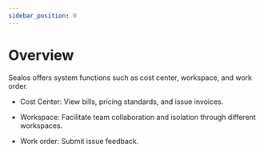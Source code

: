 ```yaml
---
sidebar_position: 0
---
```


# Overview

Sealos offers system functions such as cost center, workspace, and work order.

- Cost Center: View bills, pricing standards, and issue invoices.

- Workspace: Facilitate team collaboration and isolation through different workspaces.

- Work order: Submit issue feedback.
